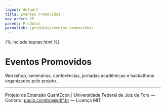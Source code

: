 ```yaml
---
layout: default
title: Eventos Promovidos
nav_order: 25
parent: Produtos
permalink: /produtos/eventos-promovidos/
---
```


{% include topnav.html %}

# Eventos Promovidos
Workshop, seminários, conferências, jornadas acadêmicas e hackathons organizados pelo projeto.

---

<p class="qe-footer">
  Projeto de Extensão QuantEcon | Universidade Federal de Juiz de Fora — 
  Contato: <a href="mailto:paulo.coimbra@ufjf.br">paulo.coimbra@ufjf.br</a> — Licença MIT
</p>

